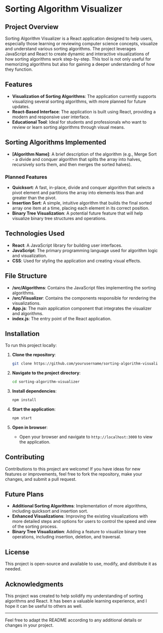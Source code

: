 # Sorting Algorithm Visualizer

## Project Overview

Sorting Algorithm Visualizer is a React application designed to help users, especially those learning or reviewing computer science concepts, visualize and understand various sorting algorithms. The project leverages JavaScript and React to create dynamic and interactive visualizations of how sorting algorithms work step-by-step. This tool is not only useful for memorizing algorithms but also for gaining a deeper understanding of how they function.

## Features

- **Visualization of Sorting Algorithms**: The application currently supports visualizing several sorting algorithms, with more planned for future updates.
- **React-Based Interface**: The application is built using React, providing a modern and responsive user interface.
- **Educational Tool**: Ideal for students and professionals who want to review or learn sorting algorithms through visual means.

## Sorting Algorithms Implemented

- **[Algorithm Name]**: A brief description of the algorithm (e.g., Merge Sort - a divide and conquer algorithm that splits the array into halves, recursively sorts them, and then merges the sorted halves).

### Planned Features

- **Quicksort**: A fast, in-place, divide and conquer algorithm that selects a pivot element and partitions the array into elements less than and greater than the pivot.
- **Insertion Sort**: A simple, intuitive algorithm that builds the final sorted array one item at a time, placing each element in its correct position.
- **Binary Tree Visualization**: A potential future feature that will help visualize binary tree structures and operations.

## Technologies Used

- **React**: A JavaScript library for building user interfaces.
- **JavaScript**: The primary programming language used for algorithm logic and visualization.
- **CSS**: Used for styling the application and creating visual effects.

## File Structure

- **/src/Algorithms**: Contains the JavaScript files implementing the sorting algorithms.
- **/src/Visualizer**: Contains the components responsible for rendering the visualizations.
- **App.js**: The main application component that integrates the visualizer and algorithms.
- **index.js**: The entry point of the React application.

## Installation

To run this project locally:

1. **Clone the repository**:
   ```bash
   git clone https://github.com/yourusername/sorting-algorithm-visualizer.git
   ```

2. **Navigate to the project directory**:
   ```bash
   cd sorting-algorithm-visualizer
   ```

3. **Install dependencies**:
   ```bash
   npm install
   ```

4. **Start the application**:
   ```bash
   npm start
   ```

5. **Open in browser**: 
   - Open your browser and navigate to `http://localhost:3000` to view the application.

## Contributing

Contributions to this project are welcome! If you have ideas for new features or improvements, feel free to fork the repository, make your changes, and submit a pull request.

## Future Plans

- **Additional Sorting Algorithms**: Implementation of more algorithms, including quicksort and insertion sort.
- **Enhanced Visualizations**: Improving the existing visualizations with more detailed steps and options for users to control the speed and view of the sorting process.
- **Binary Tree Visualization**: Adding a feature to visualize binary tree operations, including insertion, deletion, and traversal.

## License

This project is open-source and available to use, modify, and distribute it as needed.

## Acknowledgments

This project was created to help solidify my understanding of sorting algorithms and React. It has been a valuable learning experience, and I hope it can be useful to others as well.

---

Feel free to adapt the README according to any additional details or changes in your project.
